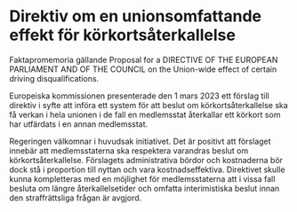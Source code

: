 # Direktiv om en unionsomfattande effekt för körkortsåterkallelse

Faktapromemoria gällande Proposal for a DIRECTIVE OF THE EUROPEAN PARLIAMENT AND OF THE COUNCIL on the Union\-wide effect of certain driving disqualifications.

Europeiska kommissionen presenterade den 1 mars 2023 ett förslag till direktiv i syfte att införa ett system för att beslut om körkortsåterkallelse ska få verkan i hela unionen i de fall en medlemsstat återkallar ett körkort som har utfärdats i en annan medlemsstat.

Regeringen välkomnar i huvudsak initiativet. Det är positivt att förslaget innebär att medlemsstaterna ska respektera varandras beslut om körkortsåterkallelse. Förslagets administrativa bördor och kostnaderna bör dock stå i proportion till nyttan och vara kostnadseffektiva. Direktivet skulle kunna kompletteras med en möjlighet för medlemsstaterna att i vissa fall besluta om längre återkallelsetider och omfatta interimistiska beslut innan den straffrättsliga frågan är avgjord.
